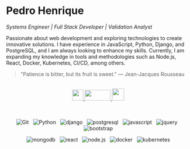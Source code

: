 # Pedro Henrique

*Systems Engineer | Full Stack Developer | Validation Analyst*

Passionate about web development and exploring technologies to create innovative solutions. I have experience in JavaScript, Python, Django, and PostgreSQL, and I am always looking to enhance my skills. Currently, I am expanding my knowledge in tools and methodologies such as Node.js, React, Docker, Kubernetes, CI/CD, among others.

> "Patience is bitter, but its fruit is sweet." — Jean-Jacques Rousseau

<br>

<div align="center">
  <a title="LinkedIn" href="https://www.linkedin.com/in/hpedrosilva/" >
    <img height="30" width="30" src="https://cdn.simpleicons.org/linkedin/ffffff" />
  </a>
  <a title="Instagram" href="https://www.instagram.com/pedrohs_21/" >
    <img height="29" width="71" src="https://cdn.simpleicons.org/instagram/ffffff" />
  </a>
  <a title="E-mail" href="mailto:pedrohs21@outlook.com" >
    <img height="33" width="33" src="https://cdn.simpleicons.org/gmail/ffffff" />
  </a>
</div>

<br>
<br>

<div align="center">
    
  ![Git](https://img.shields.io/badge/-git-0D1117?style=for-the-badge&logo=git&labelColor=0D1117)
  &nbsp;
  ![Python](https://img.shields.io/badge/-python-0D1117?style=for-the-badge&logo=python&labelColor=0D1117)
  &nbsp;
  ![django](https://img.shields.io/badge/-django-0D1117?style=for-the-badge&logo=django&labelColor=0D1117)
  &nbsp;
  ![postgresql](https://img.shields.io/badge/-postgresql-0D1117?style=for-the-badge&logo=postgresql&labelColor=0D1117)
  &nbsp;
  ![javascript](https://img.shields.io/badge/-javascript-0D1117?style=for-the-badge&logo=javascript&labelColor=0D1117)
  &nbsp;
  ![jquery](https://img.shields.io/badge/-jquery-0D1117?style=for-the-badge&logo=jquery&labelColor=0D1117)
  &nbsp;
  ![bootstrap](https://img.shields.io/badge/-bootstrap-0D1117?style=for-the-badge&logo=bootstrap&labelColor=0D1117)
  
  
  ![mongodb](https://img.shields.io/badge/-mongodb-0D1117?style=for-the-badge&logo=mongodb&labelColor=0D1117)
  &nbsp;
  ![react](https://img.shields.io/badge/-react-0D1117?style=for-the-badge&logo=react&labelColor=0D1117)
  &nbsp;
  ![node.js](https://img.shields.io/badge/-node.js-0D1117?style=for-the-badge&logo=nodedotjs&labelColor=0D1117)
  &nbsp;
  ![docker](https://img.shields.io/badge/-docker-0D1117?style=for-the-badge&logo=docker&labelColor=0D1117)
  &nbsp;
  ![kubernetes](https://img.shields.io/badge/-kubernetes-0D1117?style=for-the-badge&logo=kubernetes&labelColor=0D1117)

</div>
